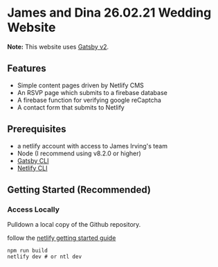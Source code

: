 # James and Dina 26.02.21 Wedding Website

**Note:** This website uses [Gatsby v2](https://www.gatsbyjs.org/blog/2018-09-17-gatsby-v2/).

## Features

- Simple content pages driven by Netlify CMS
- An RSVP page which submits to a firebase database
- A firebase function for verifying google reCaptcha
- A contact form that submits to Netlify

## Prerequisites

- a netlify account with access to James Irving's team
- Node (I recommend using v8.2.0 or higher)
- [Gatsby CLI](https://www.gatsbyjs.org/docs/)
- [Netlify CLI](https://github.com/netlify/cli)

## Getting Started (Recommended)

### Access Locally

Pulldown a local copy of the Github repository.

follow the [netlify getting started guide](https://docs.netlify.com/cli/get-started/)

```
npm run build
netlify dev # or ntl dev
```
